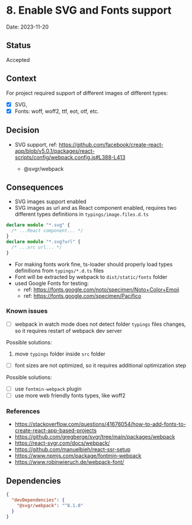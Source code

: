# 8. Enable SVG and Fonts support

Date: 2023-11-20

## Status

Accepted

## Context

For project required support of different images of different types:

- [x] SVG,
- [x] Fonts: woff, woff2, ttf, eot, otf, etc.

## Decision

- SVG support, ref: https://github.com/facebook/create-react-app/blob/v5.0.1/packages/react-scripts/config/webpack.config.js#L388-L413

  - @svgr/webpack

## Consequences

- SVG images support enabled
- SVG images as url and as React component enabled, requires two different types definitions in `typings/image.files.d.ts`

```ts
declare module "*.svg" {
  /* ...React component... */
}
declare module "*.svg?url" {
  /* ...src url... */
}
```

- For making fonts work fine, ts-loader should properly load types definitions from `typings/*.d.ts` files
- Font will be extracted by webpack to `dist/static/fonts` folder
- used Google Fonts for testing:
  - ref: https://fonts.google.com/noto/specimen/Noto+Color+Emoji
  - ref: https://fonts.google.com/specimen/Pacifico

### Known issues

- [ ] webpack in watch mode does not detect folder `typings` files changes, so it requires restart of webpack dev server

Possible solutions:

1. move `typings` folder inside `src` folder

- [ ] font sizes are not optimized, so it requires additional optimization step

Possible solutions:

- [ ] use `fontmin-webpack` plugin
- [ ] use more web friendly fonts types, like woff2

### References

- https://stackoverflow.com/questions/41676054/how-to-add-fonts-to-create-react-app-based-projects
- https://github.com/gregberge/svgr/tree/main/packages/webpack
- https://react-svgr.com/docs/webpack/
- https://github.com/manuelbieh/react-ssr-setup
- https://www.npmjs.com/package/fontmin-webpack
- https://www.robinwieruch.de/webpack-font/

## Dependencies

```json
{
  "devDependencies": {
    "@svgr/webpack": "^8.1.0"
  }
}
```
